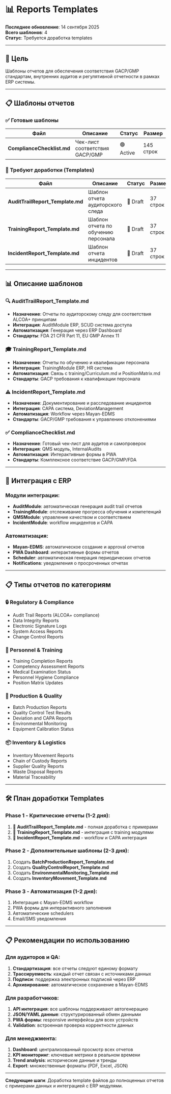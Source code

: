 # 📊 Reports Templates

**Последнее обновление**: 14 сентября 2025  
**Всего шаблонов**: 4  
**Статус**: Требуется доработка templates

---

## 🎯 **Цель**

Шаблоны отчетов для обеспечения соответствия GACP/GMP стандартам, внутренних аудитов и регулятивной отчетности в рамках ERP системы.

---

## 📋 **Шаблоны отчетов**

### ✅ Готовые шаблоны

| Файл                       | Описание                       | Статус    | Размер    |
| -------------------------- | ------------------------------ | --------- | --------- |
| **ComplianceChecklist.md** | Чек-лист соответствия GACP/GMP | 🟢 Active | 145 строк |

### 🔶 Требуют доработки (Templates)

| Файл                             | Описание                            | Статус   | Размер   | Приоритет |
| -------------------------------- | ----------------------------------- | -------- | -------- | --------- |
| **AuditTrailReport_Template.md** | Шаблон отчета аудиторского следа    | 🔴 Draft | 37 строк | Высокий   |
| **TrainingReport_Template.md**   | Шаблон отчета по обучению персонала | 🔴 Draft | 37 строк | Высокий   |
| **IncidentReport_Template.md**   | Шаблон отчета инцидентов            | 🔴 Draft | 37 строк | Средний   |

---

## 📊 **Описание шаблонов**

### 🔍 **AuditTrailReport_Template.md**

- **Назначение**: Отчеты по аудиторскому следу для соответствия ALCOA+ принципам
- **Интеграция**: AuditModule ERP, SCUD система доступа
- **Автоматизация**: Генерация через ERP Dashboard
- **Стандарты**: FDA 21 CFR Part 11, EU GMP Annex 11

### 🎓 **TrainingReport_Template.md**

- **Назначение**: Отчеты по обучению и квалификации персонала
- **Интеграция**: TrainingModule ERP, HR система
- **Автоматизация**: Связь с training/Curriculum.md и PositionMatrix.md
- **Стандарты**: GACP требования к квалификации персонала

### ⚠️ **IncidentReport_Template.md**

- **Назначение**: Документирование и расследование инцидентов
- **Интеграция**: CAPA система, DeviationManagement
- **Автоматизация**: Workflow через Mayan-EDMS
- **Стандарты**: GACP/GMP требования к управлению отклонениями

### ✅ **ComplianceChecklist.md**

- **Назначение**: Готовый чек-лист для аудитов и самопроверок
- **Интеграция**: QMS модуль, InternalAudits
- **Автоматизация**: Интерактивные формы в PWA
- **Стандарты**: Комплексное соответствие GACP/GMP/FDA

---

## 🔗 **Интеграция с ERP**

### Модули интеграции:

- **AuditModule**: автоматическая генерация audit trail отчетов
- **TrainingModule**: отслеживание прогресса обучения и компетенций
- **QMSModule**: управление качеством и соответствием
- **IncidentModule**: workflow инцидентов и CAPA

### Автоматизация:

- **Mayan-EDMS**: автоматическое создание и approval отчетов
- **PWA Dashboard**: интерактивные формы отчетов
- **Scheduler**: автоматическая генерация периодических отчетов
- **Notifications**: уведомления о просроченных отчетах

---

## 📋 **Типы отчетов по категориям**

### 🔒 Regulatory & Compliance

- Audit Trail Reports (ALCOA+ compliance)
- Data Integrity Reports
- Electronic Signature Logs
- System Access Reports
- Change Control Reports

### 👥 Personnel & Training

- Training Completion Reports
- Competency Assessment Reports
- Medical Examination Status
- Personnel Hygiene Compliance
- Position Matrix Updates

### 🌱 Production & Quality

- Batch Production Reports
- Quality Control Test Results
- Deviation and CAPA Reports
- Environmental Monitoring
- Equipment Calibration Status

### 📦 Inventory & Logistics

- Inventory Movement Reports
- Chain of Custody Reports
- Supplier Quality Reports
- Waste Disposal Reports
- Material Traceability

---

## 🛠️ **План доработки Templates**

### Phase 1 - Критические отчеты (1-2 дня):

1. 🔴 **AuditTrailReport_Template.md** - полная доработка с примерами
2. 🔴 **TrainingReport_Template.md** - интеграция с training модулями
3. 🔴 **IncidentReport_Template.md** - workflow и CAPA интеграция

### Phase 2 - Дополнительные шаблоны (2-3 дня):

1. Создать **BatchProductionReport_Template.md**
2. Создать **QualityControlReport_Template.md**
3. Создать **EnvironmentalMonitoring_Template.md**
4. Создать **InventoryMovement_Template.md**

### Phase 3 - Автоматизация (1-2 дня):

1. Интеграция с Mayan-EDMS workflow
2. PWA формы для интерактивного заполнения
3. Автоматические schedulers
4. Email/SMS уведомления

---

## 📋 **Рекомендации по использованию**

### Для аудиторов и QA:

1. **Стандартизация**: все отчеты следуют единому формату
2. **Трассируемость**: каждый отчет связан с источниками данных
3. **Подписи**: поддержка электронных подписей через ERP
4. **Архивирование**: автоматическое сохранение в Mayan-EDMS

### Для разработчиков:

1. **API интеграция**: все шаблоны поддерживают автогенерацию
2. **JSON/YAML данные**: структурированный обмен данными
3. **PWA формы**: responsive интерфейсы для всех устройств
4. **Validation**: встроенная проверка корректности данных

### Для менеджмента:

1. **Dashboard**: централизованный просмотр всех отчетов
2. **KPI мониторинг**: ключевые метрики в реальном времени
3. **Trend analysis**: исторические данные и тренды
4. **Export**: множественные форматы (PDF, Excel, JSON)

---

**Следующие шаги**: Доработка template файлов до полноценных отчетов с примерами данных и интеграцией с ERP модулями.
